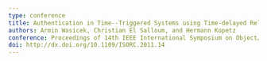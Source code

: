 ```yaml
---
type: conference
title: Authentication in Time--Triggered Systems using Time-delayed Release of Keys
authors: Armin Wasicek, Christian El Salloum, and Hermann Kopetz
conference: Proceedings of 14th IEEE International Symposium on Object/component/service-oriented Real-time distributed computing (ISORC), April 2011
doi: http://dx.doi.org/10.1109/ISORC.2011.14
---
```

